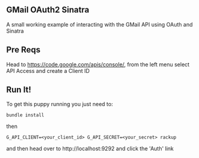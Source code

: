 ## GMail OAuth2 Sinatra

A small working example of interacting with the GMail API using OAuth and Sinatra

## Pre Reqs

Head to https://code.google.com/apis/console/, from the left menu select API Access and create a Client ID

## Run It!

To get this puppy running you just need to:

```bundle install```

then

```G_API_CLIENT=<your_client_id> G_API_SECRET=<your_secret> rackup```

and then head over to http://localhost:9292 and click the 'Auth' link
